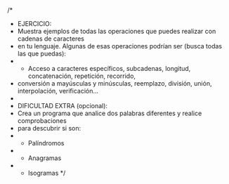 /*
 * EJERCICIO:
 * Muestra ejemplos de todas las operaciones que puedes realizar con cadenas de caracteres
 * en tu lenguaje. Algunas de esas operaciones podrían ser (busca todas las que puedas):
 * - Acceso a caracteres específicos, subcadenas, longitud, concatenación, repetición, recorrido,
 *   conversión a mayúsculas y minúsculas, reemplazo, división, unión, interpolación, verificación...
 *
 * DIFICULTAD EXTRA (opcional):
 * Crea un programa que analice dos palabras diferentes y realice comprobaciones
 * para descubrir si son:
 * - Palíndromos
 * - Anagramas
 * - Isogramas
 */
